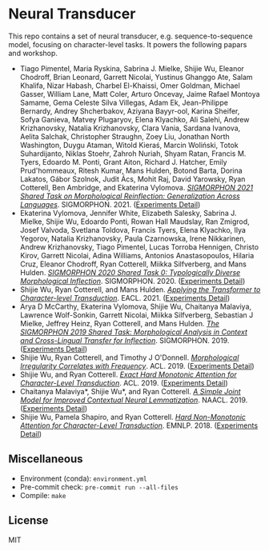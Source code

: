 # Neural Transducer

This repo contains a set of neural transducer, e.g. sequence-to-sequence model, focusing on character-level tasks. It powers the following papars and workshop.

- Tiago Pimentel, Maria Ryskina, Sabrina J. Mielke, Shijie Wu, Eleanor Chodroff, Brian Leonard, Garrett Nicolai, Yustinus Ghanggo Ate, Salam Khalifa, Nizar Habash, Charbel El-Khaissi, Omer Goldman, Michael Gasser, William Lane, Matt Coler, Arturo Oncevay, Jaime Rafael Montoya Samame, Gema Celeste Silva Villegas, Adam Ek, Jean-Philippe Bernardy, Andrey Shcherbakov, Aziyana Bayyr-ool, Karina Sheifer, Sofya Ganieva, Matvey Plugaryov, Elena Klyachko, Ali Salehi, Andrew Krizhanovsky, Natalia Krizhanovsky, Clara Vania, Sardana Ivanova, Aelita Salchak, Christopher Straughn, Zoey Liu, Jonathan North Washington, Duygu Ataman, Witold Kieraś, Marcin Woliński, Totok Suhardijanto, Niklas Stoehr, Zahroh Nuriah, Shyam Ratan, Francis M. Tyers, Edoardo M. Ponti, Grant Aiton, Richard J. Hatcher, Emily Prud'hommeaux, Ritesh Kumar, Mans Hulden, Botond Barta, Dorina Lakatos, Gábor Szolnok, Judit Ács, Mohit Raj, David Yarowsky, Ryan Cotterell, Ben Ambridge, and Ekaterina Vylomova. [*SIGMORPHON 2021 Shared Task on Morphological Reinflection: Generalization Across Languages*](https://aclanthology.org/2021.sigmorphon-1.25/). SIGMORPHON. 2021. ([Experiments Detail](example/sigmorphon2021-shared-tasks))
- Ekaterina Vylomova, Jennifer White, Elizabeth Salesky, Sabrina J. Mielke, Shijie Wu, Edoardo Ponti, Rowan Hall Maudslay, Ran Zmigrod, Josef Valvoda, Svetlana Toldova, Francis Tyers, Elena Klyachko, Ilya Yegorov, Natalia Krizhanovsky, Paula Czarnowska, Irene Nikkarinen, Andrew Krizhanovsky, Tiago Pimentel, Lucas Torroba Hennigen, Christo Kirov, Garrett Nicolai, Adina Williams, Antonios Anastasopoulos, Hilaria Cruz, Eleanor Chodroff, Ryan Cotterell, Miikka Silfverberg, and Mans Hulden. [*SIGMORPHON 2020 Shared Task 0: Typologically Diverse Morphological Inflection*](https://arxiv.org/abs/2006.11572). SIGMORPHON. 2020. ([Experiments Detail](example/sigmorphon2020-shared-tasks))
- Shijie Wu, Ryan Cotterell, and Mans Hulden. [*Applying the Transformer to Character-level Transduction*](https://arxiv.org/abs/2005.10213). EACL. 2021. ([Experiments Detail](example/transformer))
- Arya D McCarthy, Ekaterina Vylomova, Shijie Wu, Chaitanya Malaviya, Lawrence Wolf-Sonkin, Garrett Nicolai, Miikka Silfverberg, Sebastian J Mielke, Jeffrey Heinz, Ryan Cotterell, and Mans Hulden. [*The SIGMORPHON 2019 Shared Task: Morphological Analysis in Context and Cross-Lingual Transfer for Inflection*](https://www.aclweb.org/anthology/W19-4226/). SIGMORPHON. 2019. ([Experiments Detail](example/sigmorphon2019-shared-tasks))
- Shijie Wu, Ryan Cotterell, and Timothy J O'Donnell. [*Morphological Irregularity Correlates with Frequency*](https://arxiv.org/abs/1906.11483). ACL. 2019. ([Experiments Detail](example/irregularity-vs-frequency))
- Shijie Wu, and Ryan Cotterell. [*Exact Hard Monotonic Attention for Character-Level Transduction*](https://arxiv.org/abs/1905.06319). ACL. 2019. ([Experiments Detail](example/hard-monotonic-attention))
- Chaitanya Malaviya*, Shijie Wu*, and Ryan Cotterell. [*A Simple Joint Model for Improved Contextual Neural Lemmatization*](https://arxiv.org/abs/1904.02306). NAACL. 2019. ([Experiments Detail](example/contextual-lemmatization))
- Shijie Wu, Pamela Shapiro, and Ryan Cotterell. [*Hard Non-Monotonic Attention for Character-Level Transduction*](https://arxiv.org/abs/1808.10024). EMNLP. 2018. ([Experiments Detail](example/hard-attention))


## Miscellaneous

- Environment (conda): `environment.yml`
- Pre-commit check: `pre-commit run --all-files`
- Compile: `make`


## License

MIT
